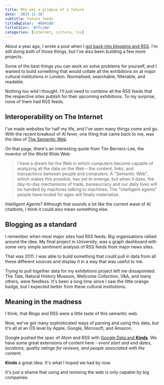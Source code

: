 ```yaml
---
title: RSS was a glimpse of a future
date: '2023-11-20'
subtitle: Future feeds
titleBgColor: '#894106'
titleColor: '#ffc18e'
categories: [internet, culture, rss]
---
```


About a year ago, I wrote a post when I [got back into blogging and RSS](https://www.tommyp.org/blog/once-more-with-feeling). I'm still doing both of those things, but I've also been building a few more projects.

Some of the best things you can work on solve problems for yourself, and I wanted to build something that would collate all the exhibitions on at major cultural institutions in London. Normalised, searchable, filterable, and readable.

Nothing too wild I thought. I'll just need to combine all the RSS feeds that the respective sites publish for their upcoming exhibitions. To my surprise, none of them had RSS feeds.

## Interoperability on The Internet

I've made websites for half my life, and I've seen many things come and go. With the recent breakout of AI fever, one thing that came back to me, was the idea of [The Semantic Web](https://en.wikipedia.org/wiki/Semantic_Web).

On that page, there's an interesting quote from Tim Berners-Lee, the inventor of the World Wide Web:

> I have a dream for the Web in which computers become capable of analyzing all the data on the Web – the content, links, and transactions between people and computers. A "Semantic Web", which makes this possible, has yet to emerge, but when it does, the day-to-day mechanisms of trade, bureaucracy and our daily lives will be handled by machines talking to machines. The "intelligent agents" people have touted for ages will finally materialize.

_Intelligent Agents?_ Although that sounds a lot like the current wave of AI chatbots, I think it could also mean something else.

## Blogging as a standard

I remember when most major sites had RSS feeds. Big organisations rallied around the idea. My final project in University, was a graph dashboard with some very simple sentiment analysis of RSS feeds from major news sites.

That was 2011. I was able to build something that could pull in data from all these different sources and display it in a way that was useful to me.

Trying to pull together data for my exhibitions project left me dissapointed. The Tate, Natural History Museum, Wellcome Collection, V&A, and many others, were feedless. It's been a long time since I saw the little orange badge, but I expected better from these cultural institutions.

## Meaning in the madness

I think, that Blogs and RSS were a little taste of this semantic web.

Now, we've got many sophisticated ways of parsing and using this data, but it's all at an OS level by Apple, Google, Microsoft, and Amazon.

Google pushed the spec of Atom and RSS with [Google Data and __Kinds__](https://developers.google.com/gdata/docs/1.0/elements). We have some great extensions of content here - _event start and end dates, locations, quality ratings for reviews, and people associated with the content._

__Kinds__ a great idea. It's what I hoped we had by now.

It's just a shame that using and remixing the web is only capable by big companies.
